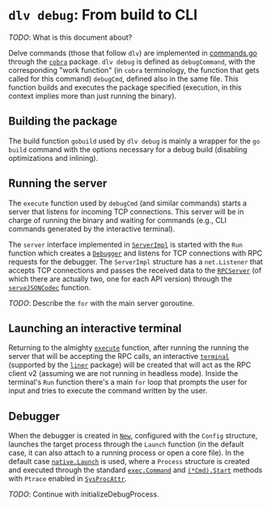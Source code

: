 # `dlv debug`: From build to CLI

*TODO*: What is this document about?

Delve commands (those that follow `dlv`) are implemented in [commands.go](cmd/dlv/cmds/commands.go) through the [`cobra`](https://github.com/spf13/cobra) package. `dlv debug` is defined as  `debugCommand`, with the corresponding "work function" (in `cobra` terminology, the function that gets called for this command) `debugCmd`, defined also in the same file. This function builds and executes the package specified (execution, in this context implies more than just running the binary).


## Building the package

The build function `gobuild` used by `dlv debug` is mainly a wrapper for the `go build` command with the options necessary for a debug build (disabling optimizations and inlining).


## Running the server

The `execute` function used by `debugCmd` (and similar commands) starts a server that listens for incoming TCP connections. This server will be in charge of running the binary and waiting for commands (e.g., CLI commands generated by the interactive terminal).

The `server` interface implemented in [`ServerImpl`](/service/rpccommon/server.go) is started with the `Run` function which creates a [`Debugger`](/service/debugger/debugger.go) and listens for TCP connections with RPC requests for the debugger. The `ServerImpl` structure has a `net.Listener` that accepts TCP connections and passes the received data to the [`RPCServer`](/service/rpccommon/server.go) (of which there are actually two, one for each API version) through the [`serveJSONCodec`](/service/rpccommon/server.go) function.

*TODO*: Describe the `for` with the main server goroutine.


## Launching an interactive terminal

Returning to the almighty [`execute`](/cmd/dlv/cmds/commands.go) function, after running the running the server that will be accepting the RPC calls, an interactive [`terminal`](/pkg/terminal/terminal.go) (supported by the [`liner`](https://github.com/peterh/liner) package) will be created that will act as the RPC client v2 (assuming we are not running in headless mode). Inside the terminal's `Run` function there's a main `for` loop that prompts the user for input and tries to execute the command written by the user.


## Debugger

When the debugger is created in [`New`](/service/debugger/debugger.go), configured with the `Config` structure, launches the target process through the `Launch` function (in the default case, it can also attach to a running process or open a core file). In the default case [`native.Launch`](/pkg/proc/native/proc_linux.go) is used, where a `Process` structure is created and executed through the standard [`exec.Command`](https://golang.org/pkg/os/exec/#Command) and [`(*Cmd).Start`](https://golang.org/pkg/os/exec/#Cmd.Start) methods with `Ptrace` enabled in [`SysProcAttr`](https://golang.org/pkg/syscall/#SysProcAttr).

*TODO*: Continue with initializeDebugProcess.
